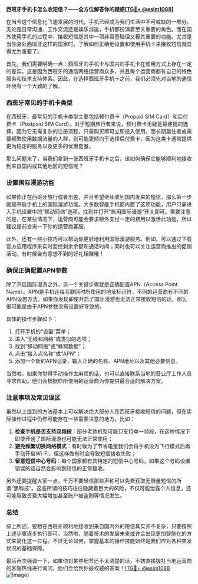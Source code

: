 **西班牙手机卡怎么收短信？——全方位解答你的疑惑[[TG💪+ @esim1088](https://t.me/s/esim1088)]**

在当今这个信息化飞速发展的时代，手机已经成为我们生活中不可或缺的一部分。无论是日常沟通、工作交流还是娱乐消遣，手机都扮演着至关重要的角色。而在国外使用手机的过程中，接收短信是其中一项非常基础但又极其重要的功能。尤其是当你身处西班牙这样的国家时，了解如何正确地设置和使用手机卡来接收短信就显得尤为重要了。

首先，我们需要明确一点：西班牙的手机卡与国内的手机卡在使用方式上存在一定的差异。这是因为西班牙的通信网络运营商众多，并且每个运营商都有自己的特色服务和技术支持体系。因此，在选择西班牙手机卡之前，我们必须先对当地的通信环境有一个大致的了解。

### 西班牙常见的手机卡类型

在西班牙，最常见的手机卡类型主要包括预付费卡（Prepaid SIM Card）和后付费卡（Postpaid SIM Card）。对于短期旅行者来说，预付费卡无疑是最便捷的选择，因为它无需复杂的注册流程，只需购买即可立即投入使用。而长期居住者或需要频繁使用数据流量的人群，则可能更倾向于选择后付费卡，因为这类卡通常提供更为稳定的服务以及更多的优惠套餐。

那么问题来了，当我们拿到一张西班牙手机卡之后，该如何确保它能够顺利地接收到来自国内或其他地区的短信呢？

### 设置国际漫游功能

如果你正在西班牙旅行或者出差，并且希望继续收到国内发来的短信，那么第一步就是开启手机上的国际漫游功能。大多数智能手机都内置了这项功能，用户只需进入手机设置中的“移动网络”选项，找到并打开“启用国际漫游”开关即可。需要注意的是，在某些情况下，运营商可能会要求额外支付一定的费用以激活此功能，所以建议提前咨询一下你的运营商客服。

此外，还有一些小技巧可以帮助你更好地利用国际漫游服务。例如，可以通过下载官方应用程序来实时监控剩余余额和通话时间；同时也可以关注运营商推出的促销活动，有时候会有意想不到的好礼相赠哦！

### 确保正确配置APN参数

除了开启国际漫游之外，另一个关键步骤就是正确配置APN（Access Point Name）。APN是手机连接互联网时所使用的地址标识符，不同的运营商有不同的APN设置方法。如果你发现即使开启了国际漫游也无法正常接收短信的话，那么很可能是由于APN参数没有设置好导致的。

具体的操作步骤如下：
1. 打开手机的“设置”菜单；
2. 进入“无线和网络”或类似的选项；
3. 找到“移动网络”或“蜂窝数据”；
4. 点击“接入点名称”或“APN”；
5. 添加一个新的APN记录，输入正确的名称、APN地址以及其他必要信息。

当然啦，如果你觉得手动操作太麻烦的话，也可以直接联系当地的营业厅工作人员寻求帮助。他们会根据你所使用的运营商为你提供最合适的解决方案。

### 注意事项及常见误区

虽然以上提到的方法基本上可以解决绝大部分人在西班牙接收短信的问题，但在实际操作过程中仍然可能存在一些需要注意的地方。比如：

1. **检查手机是否支持双频段**：部分老款机型可能只支持单一频段，在这种情况下即使开通了国际漫游也可能无法正常使用；
2. **避免频繁切换网络模式**：有时候为了节省电量我们会将手机设为飞行模式后再手动开启Wi-Fi，但这样做有时会导致短信接收失败；
3. **留意短信中心号码**：每个国家都有其特定的短信中心号码，如果这个号码设置错误的话自然会影响到短信的正常接收。

另外还要提醒大家一点，千万不要轻信那些声称可以免费获取无限量短信的所谓“黑科技”。这些所谓的技巧往往隐藏着巨大的风险，不仅可能泄露个人信息，还可能导致资费大幅增加甚至账户被盗刷等情况发生。

### 总结

综上所述，要想在西班牙顺利地接收到来自国内外的短信其实并不复杂，只要按照上述步骤逐步执行即可。当然啦，随着技术的发展未来或许会出现更加智能化的方式来简化这一过程。不过无论如何，掌握基本的操作技能始终是我们应对各种突发状况的基础保障。

最后再次强调一下，如果你对某些细节还不太清楚的话，不妨直接拨打当地运营商的客服热线进行询问，他们会给到你最权威的答案！[[TG💪+ @esim1088](https://t.me/s/esim1088) ![Image](https://i.postimg.cc/4NQfJmqS/Snipaste-2025-05-13-00-14-12.png)]